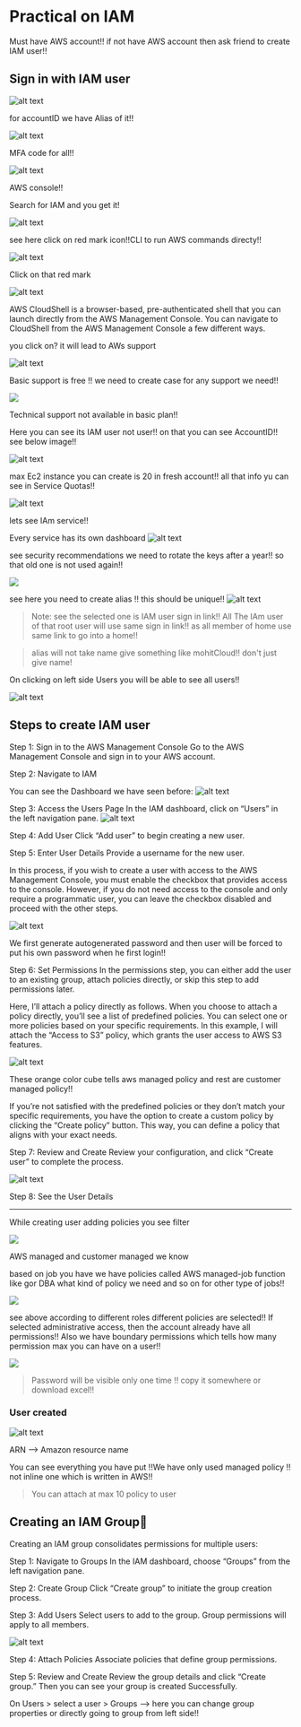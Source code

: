 # Practical on IAM

Must have AWS account!! if not have AWS account then ask friend to create IAM user!!

## Sign in with IAM user
![alt text](image.png)

for accountID we have Alias of it!!

![alt text](image-1.png)

MFA code for all!!

![alt text](image-2.png)

AWS console!!

Search for IAM and you get it!

![alt text](image-3.png)

see here click on red mark icon!!CLI to run AWS commands directy!!

![alt text](<Screenshot 2024-08-29 235207.png>)

Click on that red mark

![alt text](image-4.png)

AWS CloudShell is a browser-based, pre-authenticated shell that you can launch directly from the AWS Management Console. You can navigate to CloudShell from the AWS Management Console a few different ways. 

you click on? it will lead to AWs support 

![alt text](image-5.png)

Basic support is free !!
we need to create case for any support we need!!

![](image-6.png)

Technical support not available in basic plan!!

Here you can see its IAM user not user!! on that you can see AccountID!! see below image!!

![alt text](image-7.png)

max Ec2 instance you can create is 20 in fresh account!! all that info yu can see in Service Quotas!!

![alt text](<Screenshot 2024-09-01 234340.png>)

lets see IAm service!!

Every service has its own dashboard
![alt text](image-8.png)

see security recommendations we need to rotate the keys after a year!! so that old one is not used again!!

![](image-9.png)

see here you need to create alias !! this should be unique!!
![alt text](image-10.png)

>Note:
see the selected one is IAM user sign in link!! All The IAm user of that root user will use same sign in link!! as all member of home use same link to go into a home!!

>alias will not take name give something like mohitCloud!! don't just give name!


On clicking on left side Users you will be able to see all users!!

![alt text](image-11.png)  
## Steps to create IAM user
Step 1: Sign in to the AWS Management Console
Go to the AWS Management Console and sign in to your AWS account.

Step 2: Navigate to IAM

You can see the Dashboard we have seen before:
![alt text](image-12.png)

Step 3: Access the Users Page
In the IAM dashboard, click on “Users” in the left navigation pane.
![alt text](image-13.png)

Step 4: Add User
Click “Add user” to begin creating a new user.


Step 5: Enter User Details
Provide a username for the new user.


In this process, if you wish to create a user with access to the AWS Management Console, you must enable the checkbox that provides access to the console. However, if you do not need access to the console and only require a programmatic user, you can leave the checkbox disabled and proceed with the other steps.

![alt text](image-16.png)

We first generate autogenerated password and then user will be forced to put his own password when he first login!! 


Step 6: Set Permissions
In the permissions step, you can either add the user to an existing group, attach policies directly, or skip this step to add permissions later.


Here, I’ll attach a policy directly as follows. When you choose to attach a policy directly, you’ll see a list of predefined policies. You can select one or more policies based on your specific requirements. In this example, I will attach the “Access to S3” policy, which grants the user access to AWS S3 features.

![alt text](image-15.png)

These orange color cube tells aws managed policy and rest are customer managed policy!!

If you’re not satisfied with the predefined policies or they don’t match your specific requirements, you have the option to create a custom policy by clicking the “Create policy” button. This way, you can define a policy that aligns with your exact needs.

Step 7: Review and Create
Review your configuration, and click “Create user” to complete the process.

![alt text](image-14.png)

Step 8: See the User Details

------------------

While creating user adding policies you see filter

![](image-17.png)

AWS managed and customer managed we know

based on job you have we have policies called AWS managed-job function like gor DBA what kind of policy we need and so on for other type of jobs!!

![](image-18.png)

see above according to different roles different policies are selected!! If selected administrative access, then the account already have all permissions!!  Also we have boundary permissions which tells how many permission max you can have on a user!!

![](image-19.png)

> Password will be visible only one time !! copy it somewhere or download excel!!

### User created

![alt text](image-20.png)

ARN --> Amazon resource name

You can see everything you have put !!We have only used managed policy !! not inline one which is written in AWS!! 

> You can attach at max 10 policy to user

## Creating an IAM Group👥
Creating an IAM group consolidates permissions for multiple users:

Step 1: Navigate to Groups
In the IAM dashboard, choose “Groups” from the left navigation pane.

Step 2: Create Group
Click “Create group” to initiate the group creation process.

Step 3: Add Users
Select users to add to the group. Group permissions will apply to all members.

![alt text](image-21.png)

Step 4: Attach Policies
Associate policies that define group permissions.

Step 5: Review and Create
Review the group details and click “Create group.” Then you can see your group is created Successfully.

On Users > select a user > Groups --> here you can change group properties or directly going to group from left side!!